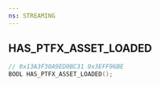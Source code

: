 ```yaml
---
ns: STREAMING
---
```

## HAS_PTFX_ASSET_LOADED

```c
// 0x13A3F30A9ED0BC31 0x3EFF96BE
BOOL HAS_PTFX_ASSET_LOADED();
```


